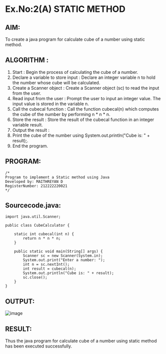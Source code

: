 # Ex.No:2(A)  STATIC METHOD

## AIM:
To create a java program for calculate cube of a number using static method.

## ALGORITHM :
1.  Start : Begin the process of calculating the cube of a number.
2.	Declare a variable to store input : Declare an integer variable n to hold the number whose cube will be calculated.
3.	Create a Scanner object : Create a Scanner object (sc) to read the input from the user.
4.	Read input from the user : Prompt the user to input an integer value. The input value is stored in the variable n.
5.	Call the cubecal function : Call the function cubecal(n) which computes the cube of the number by performing n * n * n.
6.	Store the result : Store the result of the cubecal function in an integer variable result.
7.	Output the result :
8.	Print the cube of the number using System.out.println("Cube is: " + result);.
9.	End the program.




## PROGRAM:
 ```
/*
Program to implement a Static method using Java
Developed by: MAITHREYAN D
RegisterNumber: 212222220021
*/
```

## Sourcecode.java:
```
import java.util.Scanner;

public class CubeCalculator {

    static int cubecal(int n) {
        return n * n * n;
    }

    public static void main(String[] args) {
        Scanner sc = new Scanner(System.in);
        System.out.print("Enter a number: ");
        int n = sc.nextInt();
        int result = cubecal(n);
        System.out.println("Cube is: " + result);
        sc.close();
    }
}

```






## OUTPUT:

![image](https://github.com/user-attachments/assets/28ddea51-3cfa-435e-a0a6-16b3bff57a97)


## RESULT:
Thus the java program for calculate cube of a number using static method has been executed successfully.


